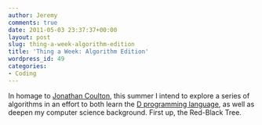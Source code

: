 ```yaml
---
author: Jeremy
comments: true
date: 2011-05-03 23:37:37+00:00
layout: post
slug: thing-a-week-algorithm-edition
title: 'Thing a Week: Algorithm Edition'
wordpress_id: 49
categories:
- Coding
---
```


In homage to [Jonathan Coulton](http://www.jonathancoulton.com/primer/thing-a-week/), this summer I intend to explore a series of algorithms in an effort to both learn the [D programming language](http://d-programming-language.org/), as well as deepen my computer science background. First up, the Red-Black Tree.
